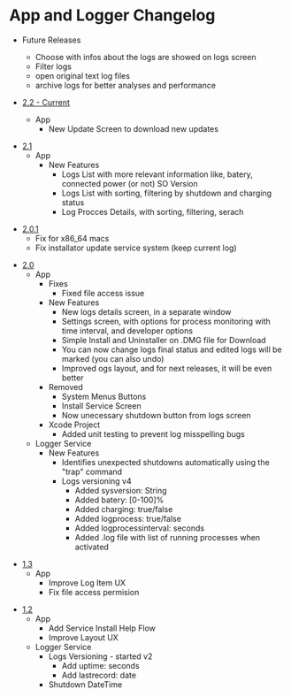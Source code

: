 # App and Logger Changelog

- Future Releases
  - Choose with infos about the logs are showed on logs screen
  - Filter logs
  - open original text log files
  - archive logs for better analyses and performance

- [2.2 - Current](https://github.com/victorwads/UptimeLogger/releases/download/2.2/UptimeLogger-2.2.dmg)
  - App
    - New Update Screen to download new updates

* [2.1](https://github.com/victorwads/UptimeLogger/releases/download/2.1/UptimeLogger-2.1.dmg)
  * App
    * New Features
      * Logs List with more relevant information like, batery, connected power (or not) SO Version
      * Logs List with sorting, filtering by shutdown and charging status
      * Log Procces Details, with sorting, filtering, serach

- [2.0.1](https://github.com/victorwads/UptimeLogger/releases/download/2.0.1/UptimeLogger-2.0.1.dmg)
  - Fix for x86_64 macs
  - Fix installator update service system (keep current log)

* [2.0](https://github.com/victorwads/UptimeLogger/releases/download/2.0/UptimeLogger-2.0.dmg)
  * App
    * Fixes
      * Fixed file access issue
    * New Features
      * New logs details screen, in a separate window
      * Settings screen, with options for process monitoring with time interval, and developer options
      * Simple Install and Uninstaller on .DMG file for Download
      * You can now change logs final status and edited logs will be marked (you can also undo)
      * Improved ogs layout, and for next releases, it will be even better
    * Removed
      * System Menus Buttons
      * Install Service Screen
      * Now unecessary shutdown button from logs screen
    * Xcode Project
      * Added unit testing to prevent log misspelling bugs
  * Logger Service
    * New Features
      * Identifies unexpected shutdowns automatically using the "trap" command
      * Logs versioning v4
        * Added sysversion: String
        * Added batery: [0-100]%
        * Added charging: true/false
        * Added logprocess: true/false
        * Added logprocessinterval: seconds
        * Added .log file with list of running processes when activated


- [1.3](https://github.com/victorwads/UptimeLogger/releases/download/1.3/UptimeLogger-1.3.zip)
  - App
    - Improve Log Item UX
    - Fix file access permision

* [1.2](https://github.com/victorwads/UptimeLogger/releases/download/1.2/UptimeLogger-1.2.zip)
  * App
    * Add Service Install Help Flow
    * Improve Layout UX
  * Logger Service
    * Logs Versioning - started v2
        * Add uptime: seconds
        * Add lastrecord: date
    * Shutdown DateTime
